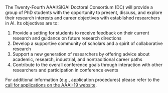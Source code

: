 The Twenty-Fourth AAAI/SIGAI Doctoral Consortium (DC) will provide a group of PhD students with the opportunity to present, discuss, and explore their research interests and career objectives with established researchers in AI. Its objectives are to:

1. Provide a setting for students to receive feedback on their current research and guidance on future research directions
1. Develop a supportive community of scholars and a spirit of collaborative research
1. Support a new generation of researchers by offering advice about academic, research, industrial, and nontraditional career paths
1. Contribute to the overall conference goals through interaction with other researchers and participation in conference events

For additional information (e.g., application procedures) please refer to the [call for applications on the AAAI-19 website](http://aaai.org/Conferences/AAAI-19/aaai19dccall/).